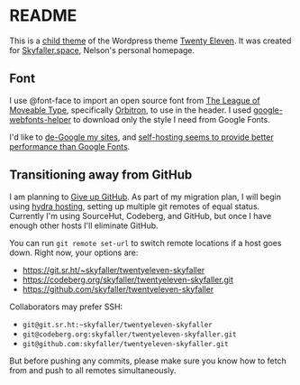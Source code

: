 # README
This is a [child theme](https://developer.wordpress.org/themes/advanced-topics/child-themes/) of the Wordpress theme [Twenty Eleven](https://wordpress.org/themes/twentyeleven/). It was created for [Skyfaller.space](http://skyfaller.space), Nelson's personal homepage. 

## Font
I use @font-face to import an open source font from [The League of Moveable Type](http://www.theleagueofmoveabletype.com/), specifically [Orbitron](http://www.theleagueofmoveabletype.com/orbitron), to use in the header. I used [google-webfonts-helper](https://github.com/majodev/google-webfonts-helper) to download only the style I need from Google Fonts.

I'd like to [de-Google my sites](https://markosaric.com/degoogleify/), and [self-hosting seems to provide better performance than Google Fonts](https://www.tunetheweb.com/blog/should-you-self-host-google-fonts/).

## Transitioning away from GitHub
I am planning to [Give up GitHub](https://sfconservancy.org/GiveUpGitHub/). As part of my migration plan, I will begin using [hydra hosting](https://seirdy.one/posts/2020/11/18/git-workflow-1/), setting up multiple git remotes of equal status. Currently I'm using SourceHut, Codeberg, and GitHub, but once I have enough other hosts I'll eliminate GitHub.

You can run `git remote set-url` to switch remote locations if a host goes down. Right now, your options are:

- https://git.sr.ht/~skyfaller/twentyeleven-skyfaller
- https://codeberg.org/skyfaller/twentyeleven-skyfaller.git
- https://github.com/skyfaller/twentyeleven-skyfaller

Collaborators may prefer SSH:

- `git@git.sr.ht:~skyfaller/twentyeleven-skyfaller`
- `git@codeberg.org:skyfaller/twentyeleven-skyfaller.git`
- `git@github.com:skyfaller/twentyeleven-skyfaller.git`

But before pushing any commits, please make sure you know how to fetch from and push to all remotes simultaneously.
